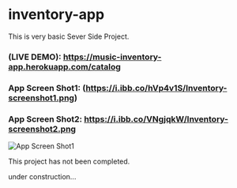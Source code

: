 # inventory-app

This is very basic Sever Side Project.


### (LIVE DEMO): https://music-inventory-app.herokuapp.com/catalog

### App Screen Shot1: (https://i.ibb.co/hVp4v1S/Inventory-screenshot1.png)

### App Screen Shot2: https://i.ibb.co/VNgjqkW/Inventory-screenshot2.png

![App Screen Shot1](https://i.ibb.co/hVp4v1S/Inventory-screenshot1.png)


This project has not been completed.

under construction...
